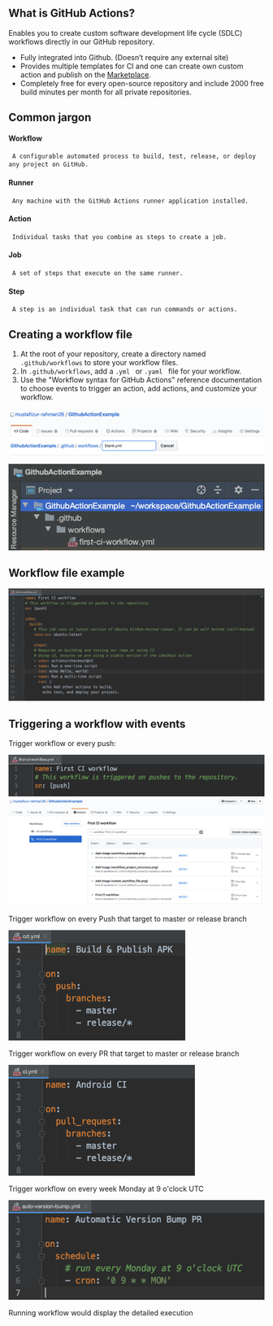 ## What is GitHub Actions?
Enables you to create custom software development life cycle (SDLC) workflows directly in our GitHub repository.

- Fully integrated into Github. (Doesn’t require any external site)
- Provides multiple templates for CI and one can create own custom action and publish on the [Marketplace](https://github.com/marketplace?type=actions).
- Completely free for every open-source repository and include 2000 free build minutes per month for all private repositories.

## Common jargon

#### Workflow 
     A configurable automated process to build, test, release, or deploy any project on GitHub. 
#### Runner
     Any machine with the GitHub Actions runner application installed. 
#### Action
     Individual tasks that you combine as steps to create a job.
#### Job
     A set of steps that execute on the same runner. 
#### Step
     A step is an individual task that can run commands or actions.

## Creating a workflow file
1. At the root of your repository, create a directory named ` .github/workflows ` to store your workflow files.
2. In ` .github/workflows `, add a `.yml ` or `.yaml ` file for your workflow.
3. Use the "Workflow syntax for GitHub Actions" reference documentation to choose events to trigger an action, add actions, and customize your workflow.

![](./screenshots/create_workflow_file.png)

![](./screenshots/workflow_project_structure.png)

## Workflow file example

![](./screenshots/workflow_example.png)

## Triggering a workflow with events
Trigger workflow or every push:

![](./screenshots/trigger_workflow_push.png)
![](./screenshots/trigger_workflow.png)

Trigger workflow on every Push that target to master or release branch

![](./screenshots/trigger_workflow_on_push_target_to_master.png)

Trigger workflow on every PR that target to master or release branch

![](./screenshots/trigger_workflow_on_pr.png)

Trigger workflow on every week Monday at 9 o'clock UTC

![](./screenshots/trigger_workflow_on_schedule.png)

Running workflow would display the detailed execution 





